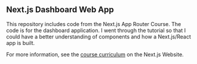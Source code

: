 ## Next.js Dashboard Web App

This repository includes code from the Next.js App Router Course. The code is for the dashboard application. I went through the tutorial so that I could have a better understanding of components and how a Next.js/React app is built.

For more information, see the [course curriculum](https://nextjs.org/learn) on the Next.js Website.
